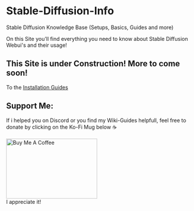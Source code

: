 # Stable-Diffusion-Info
Stable Diffusion Knowledge Base (Setups, Basics, Guides and more)

On this Site you'll find everything you need to know about Stable Diffusion Webui's and their usage!

## This Site is under Construction! More to come soon! ##

To the [Installation Guides](https://github.com/CS1o/Stable-Diffusion-Info/wiki/Installation-Guides)


## Support Me:<br>
If i helped you on Discord or you find my Wiki-Guides helpfull,
feel free to donate by clicking on the Ko-Fi Mug below ☕<br>
<a href="https://ko-fi.com/ofcs1o" target="_blank"><br>
<img src="https://storage.ko-fi.com/cdn/nav-logo-stroke.png" alt="Buy Me A Coffee" height="162" width="245"></a><br>
I appreciate it!
